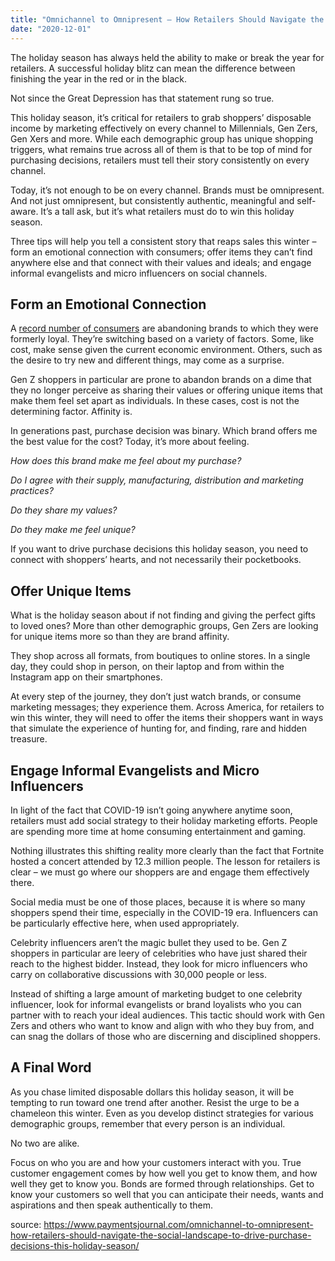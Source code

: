 ```yaml
---
title: "Omnichannel to Omnipresent – How Retailers Should Navigate the Social Landscape to Drive Purchase Decisions This Holiday Season"
date: "2020-12-01"
---
```


The holiday season has always held the ability to make or break the year for retailers. A successful holiday blitz can mean the difference between finishing the year in the red or in the black.

Not since the Great Depression has that statement rung so true.

This holiday season, it’s critical for retailers to grab shoppers’ disposable income by marketing effectively on every channel to Millennials, Gen Zers, Gen Xers and more. While each demographic group has unique shopping triggers, what remains true across all of them is that to be top of mind for purchasing decisions, retailers must tell their story consistently on every channel.

Today, it’s not enough to be on every channel. Brands must be omnipresent. And not just omnipresent, but consistently authentic, meaningful and self-aware. It’s a tall ask, but it’s what retailers must do to win this holiday season.

Three tips will help you tell a consistent story that reaps sales this winter – form an emotional connection with consumers; offer items they can’t find anywhere else and that connect with their values and ideals; and engage informal evangelists and micro influencers on social channels.

## **Form an Emotional Connection**

A [record number of consumers](https://www.mckinsey.com/business-functions/marketing-and-sales/our-insights/the-great-consumer-shift-ten-charts-that-show-how-us-shopping-behavior-is-changing?cid=other-eml-alt-mip-mck&hlkid=7c5c7fe650cb4ae0be75ba2c43daec96&hctky=2568876&hdpid=06773494-9e6c-4383-b8fa-81632a08b56b) are abandoning brands to which they were formerly loyal. They’re switching based on a variety of factors. Some, like cost, make sense given the current economic environment. Others, such as the desire to try new and different things, may come as a surprise.

Gen Z shoppers in particular are prone to abandon brands on a dime that they no longer perceive as sharing their values or offering unique items that make them feel set apart as individuals. In these cases, cost is not the determining factor. Affinity is.

In generations past, purchase decision was binary. Which brand offers me the best value for the cost? Today, it’s more about feeling.

_How does this brand make me feel about my purchase?_

_Do I agree with their supply, manufacturing, distribution and marketing practices?_

_Do they share my values?_

_Do they make me feel unique?_

If you want to drive purchase decisions this holiday season, you need to connect with shoppers’ hearts, and not necessarily their pocketbooks.

## **Offer Unique Items**

What is the holiday season about if not finding and giving the perfect gifts to loved ones? More than other demographic groups, Gen Zers are looking for unique items more so than they are brand affinity.

They shop across all formats, from boutiques to online stores. In a single day, they could shop in person, on their laptop and from within the Instagram app on their smartphones.

At every step of the journey, they don’t just watch brands, or consume marketing messages; they experience them. Across America, for retailers to win this winter, they will need to offer the items their shoppers want in ways that simulate the experience of hunting for, and finding, rare and hidden treasure.

## **Engage Informal Evangelists and Micro Influencers**

In light of the fact that COVID-19 isn’t going anywhere anytime soon, retailers must add social strategy to their holiday marketing efforts. People are spending more time at home consuming entertainment and gaming.

Nothing illustrates this shifting reality more clearly than the fact that Fortnite hosted a concert attended by 12.3 million people. The lesson for retailers is clear – we must go where our shoppers are and engage them effectively there.

Social media must be one of those places, because it is where so many shoppers spend their time, especially in the COVID-19 era. Influencers can be particularly effective here, when used appropriately.

Celebrity influencers aren’t the magic bullet they used to be. Gen Z shoppers in particular are leery of celebrities who have just shared their reach to the highest bidder. Instead, they look for micro influencers who carry on collaborative discussions with 30,000 people or less.

Instead of shifting a large amount of marketing budget to one celebrity influencer, look for informal evangelists or brand loyalists who you can partner with to reach your ideal audiences. This tactic should work with Gen Zers and others who want to know and align with who they buy from, and can snag the dollars of those who are discerning and disciplined shoppers.

## **A Final Word**

As you chase limited disposable dollars this holiday season, it will be tempting to run toward one trend after another. Resist the urge to be a chameleon this winter. Even as you develop distinct strategies for various demographic groups, remember that every person is an individual.

No two are alike.

Focus on who you are and how your customers interact with you. True customer engagement comes by how well you get to know them, and how well they get to know you. Bonds are formed through relationships. Get to know your customers so well that you can anticipate their needs, wants and aspirations and then speak authentically to them.

source: https://www.paymentsjournal.com/omnichannel-to-omnipresent-how-retailers-should-navigate-the-social-landscape-to-drive-purchase-decisions-this-holiday-season/
